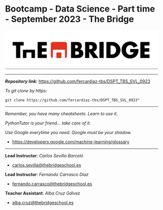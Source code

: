 # Bootcamp - Data Science - Part time - September 2023 - The Bridge


![The Bridge](./1-Ramp_Up/1-Presentaciones/img/TheBridge_logo.png)

----------


***Repository link:*** https://github.com/fercardiaz-tbs/DSPT_TBS_SVL_0923

*To git clone by https:*

```
git clone https://github.com/fercardiaz-tbs/DSPT_TBS_SVL_0923"
```


---------

*Remember, you have many cheatsheets. Learn to use it.*

*PythonTutor is your friend... take care of it.*

*Use Google everytime you need. Google must be your shadow.*

- https://developers.google.com/machine-learning/glossary

---------
**Lead Instructor**: *Carlos Sevilla Barceló*

- carlos.sevilla@thebridgeschool.es

**Lead Instructor**: *Fernando Carrasco Díaz*

- fernando.carrasco@thebridgeschool.es

**Teacher Assistant**: *Alba Cruz Gálvez*

- alba.cruz@thebridgeschool.es

